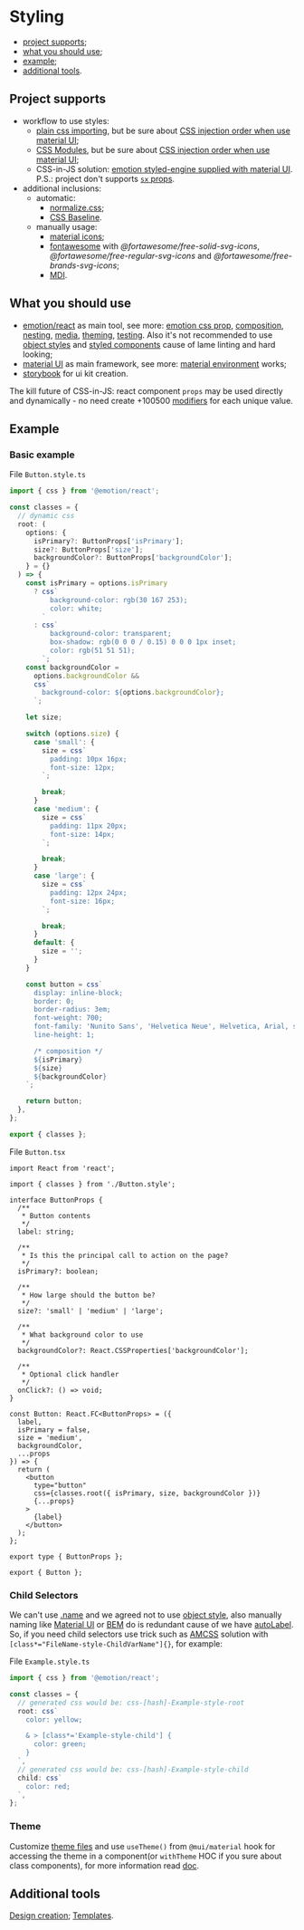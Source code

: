 # Styling

- [project supports](#project-supports);
- [what you should use](#what-you-should-use);
- [example](#example);
- [additional tools](#additional-tools).

## Project supports

- workflow to use styles:
  - [plain css importing](https://create-react-app.dev/docs/adding-a-stylesheet), but be sure about [CSS injection order when use material UI](https://next.material-ui.com/guides/interoperability/#css-injection-order);
  - [CSS Modules](https://create-react-app.dev/docs/adding-a-css-modules-stylesheet), but be sure about [CSS injection order when use material UI](https://next.material-ui.com/guides/interoperability/#css-modules);
  - CSS-in-JS solution: [emotion styled-engine supplied with material UI](https://next.material-ui.com/guides/interoperability/#emotion). P.S.: project don't supports [`sx` props](https://next.material-ui.com/system/basics/#why-use-the-system).
- additional inclusions:
  - automatic:
    - [normalize.css](https://create-react-app.dev/docs/adding-css-reset);
    - [CSS Baseline](https://next.material-ui.com/components/css-baseline/).
  - manually usage:
    - [material icons](https://mui.com/components/icons/#material-icons);
    - [fontawesome](https://github.com/FortAwesome/react-fontawesome) with _@fortawesome/free-solid-svg-icons_, _@fortawesome/free-regular-svg-icons_ and _@fortawesome/free-brands-svg-icons_;
    - [MDI](https://github.com/TeamWertarbyte/mdi-material-ui).

## What you should use

- [emotion/react](https://emotion.sh/docs/@emotion/react) as main tool, see more: [emotion css prop](https://emotion.sh/docs/css-prop), [composition](https://emotion.sh/docs/composition), [nesting](https://emotion.sh/docs/nested), [media](https://emotion.sh/docs/media-queries), [theming](https://emotion.sh/docs/theming), [testing](https://emotion.sh/docs/@emotion/jest). Also it's not recommended to use [object styles](https://emotion.sh/docs/object-styles) and [styled components](https://emotion.sh/docs/styled) cause of lame linting and hard looking;
- [material UI](https://mui.com/ru/guides/interoperability/#emotion) as main framework, see more: [material environment](https://material.io/design/environment/surfaces.html#properties) works;
- [storybook](https://storybook.js.org/) for ui kit creation.

The kill future of CSS-in-JS: react component `props` may be used directly and dynamically - no need create +100500 [modifiers](https://en.bem.info/methodology/block-modification/) for each unique value.

## Example

### Basic example

File `Button.style.ts`

```ts
import { css } from '@emotion/react';

const classes = {
  // dynamic css
  root: (
    options: {
      isPrimary?: ButtonProps['isPrimary'];
      size?: ButtonProps['size'];
      backgroundColor?: ButtonProps['backgroundColor'];
    } = {}
  ) => {
    const isPrimary = options.isPrimary
      ? css`
          background-color: rgb(30 167 253);
          color: white;
        `
      : css`
          background-color: transparent;
          box-shadow: rgb(0 0 0 / 0.15) 0 0 0 1px inset;
          color: rgb(51 51 51);
        `;
    const backgroundColor =
      options.backgroundColor &&
      css`
        background-color: ${options.backgroundColor};
      `;

    let size;

    switch (options.size) {
      case 'small': {
        size = css`
          padding: 10px 16px;
          font-size: 12px;
        `;

        break;
      }
      case 'medium': {
        size = css`
          padding: 11px 20px;
          font-size: 14px;
        `;

        break;
      }
      case 'large': {
        size = css`
          padding: 12px 24px;
          font-size: 16px;
        `;

        break;
      }
      default: {
        size = '';
      }
    }

    const button = css`
      display: inline-block;
      border: 0;
      border-radius: 3em;
      font-weight: 700;
      font-family: 'Nunito Sans', 'Helvetica Neue', Helvetica, Arial, sans-serif;
      line-height: 1;

      /* composition */
      ${isPrimary}
      ${size}
      ${backgroundColor}
    `;

    return button;
  },
};

export { classes };
```

File `Button.tsx`

```tsx
import React from 'react';

import { classes } from './Button.style';

interface ButtonProps {
  /**
   * Button contents
   */
  label: string;

  /**
   * Is this the principal call to action on the page?
   */
  isPrimary?: boolean;

  /**
   * How large should the button be?
   */
  size?: 'small' | 'medium' | 'large';

  /**
   * What background color to use
   */
  backgroundColor?: React.CSSProperties['backgroundColor'];

  /**
   * Optional click handler
   */
  onClick?: () => void;
}

const Button: React.FC<ButtonProps> = ({
  label,
  isPrimary = false,
  size = 'medium',
  backgroundColor,
  ...props
}) => {
  return (
    <button
      type="button"
      css={classes.root({ isPrimary, size, backgroundColor })}
      {...props}
    >
      {label}
    </button>
  );
};

export type { ButtonProps };

export { Button };
```

### Child Selectors

We can't use [.name](https://github.com/emotion-js/emotion/issues/1217) and we agreed not to use [object style](https://emotion.sh/docs/object-styles#child-selectors), also manually naming like [Material UI](https://next.material-ui.com/customization/how-to-customize/#overriding-nested-component-styles) or [BEM](https://github.com/albburtsev/bem-cn) do is redundant cause of we have [autoLabel](https://emotion.sh/docs/@emotion/babel-plugin#autolabel). So, if you need child selectors use trick such as [AMCSS](https://amcss.github.io/) solution with `[class*="FileName-style-ChildVarName"]{}`, for example:

File `Example.style.ts`

```ts
import { css } from '@emotion/react';

const classes = {
  // generated css would be: css-[hash]-Example-style-root
  root: css`
    color: yellow;

    & > [class*='Example-style-child'] {
      color: green;
    }
  `,
  // generated css would be: css-[hash]-Example-style-child
  child: css`
    color: red;
  `,
};
```

### Theme

Customize [theme files](../src/shared/styles/theme) and use `useTheme()` from `@mui/material` hook for accessing the theme in a component(or `withTheme` HOC if you sure about class components), for more information read [doc](https://mui.com/customization/theming/).

## Additional tools

[Design creation](https://mui.com/customization/theming/#theme-builder);
[Templates](https://mui.com/getting-started/templates/).
